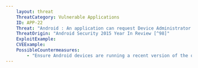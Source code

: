 ```yaml
---
    layout: threat
    ThreatCategory: Vulnerable Applications
    ID: APP-22
    Threat: "Android : An application can request Device Administrator access and use it to make it more difficult for the user to remove the application."
    ThreatOrigin: "Android Security 2015 Year In Review [^98]"
    ExploitExample:
    CVEExample:
    PossibleCountermeasures:
        - "Ensure Android devices are running a recent version of the operating system. As described at 44:20 in the Google I/O 2016 \"What\'s new in Android security\" (https://www.youtube.com/watch?v=XZzLjllizYs), enhancements were made in Android M or N to ensure that all device admin apps can be uninstalled."
---
```

